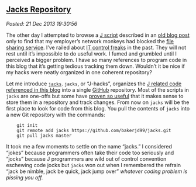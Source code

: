 
[Jacks
Repository](http://bakerjd99.wordpress.com/2013/12/21/jacks-repository/)
-------------------------------------------------------------------------------

*Posted: 21 Dec 2013 19:30:56*

The other day I attempted to browse a [J
script](https://github.com/bakerjd99/jacks/blob/master/geotagged/kml.ijs)
described in an [old blog
post](http://bakerjd99.wordpress.com/2009/10/04/google-earth-image-touring/)
only to find that my employer’s network monkeys had blocked the [file
sharing service](https://app.box.com/). I’ve railed about [IT control
freaks](http://bakerjd99.wordpress.com/2012/06/09/controlling-cell-phones-the-new-it-frontier/)
in the past. They will not rest until it’s impossible to do useful work.
I fumed and grumbled until I perceived a bigger problem. I have so many
references to program code in this blog that it’s getting tedious
tracking them down. Wouldn’t it be nice if my hacks were neatly
organized in one coherent repository?

Let me introduce [`jacks`](https://github.com/bakerjd99/jacks). `jacks`,
or “J-hacks”, organizes the [J related code referenced in this
blog](https://github.com/bakerjd99/jacks) into a single
[GitHub](https://github.com/bakerjd99/jacks) repository. Most of the
scripts in `jacks` are one-offs but some have [proven so
useful](http://bakerjd99.wordpress.com/2012/02/25/wordpress-to-latex-with-pandoc-and-j-using-texfrwpxml-ijs-part-3/)
that it makes sense to store them in a repository and track changes.
From now on `jacks` will be the first place to look for code from this
blog. You pull the contents of `jacks` into a new Git repository with
the commands:

        git init
        git remote add jacks https://github.com/bakerjd99/jacks.git
        git pull jacks master

It took me a few moments to settle on the name “jacks.” I considered
“jokes” because programmers often take their code too seriously and
“jocks” because J programmers are wild out of control convention
eschewing code jocks but `jacks` won out when I remembered the refrain
“jack be nimble, jack be quick, jack jump over” *whatever coding problem
is pissing you off.*

